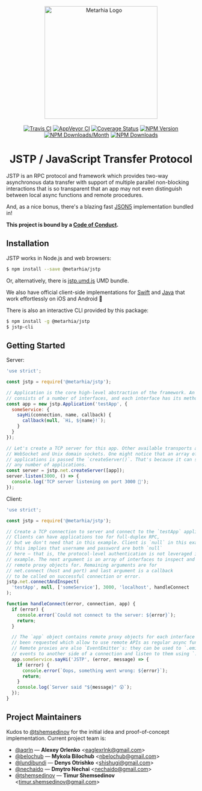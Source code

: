 <!-- lint ignore -->
<div align="center">
  <a href="https://github.com/metarhia/jstp"><img
    src="https://cdn.rawgit.com/metarhia/Metarhia/master/Logos/metarhia-logo.svg"
    alt="Metarhia Logo"
    width="300"
  /></a>
  <br />
  <br />
  <a href="https://travis-ci.org/metarhia/jstp"><img
    src="https://travis-ci.org/metarhia/jstp.svg?branch=master"
    alt="Travis CI"
  /></a>
  <a href="https://ci.appveyor.com/project/metarhia/jstp"><img
    src="https://ci.appveyor.com/api/projects/status/rev863t5a909ltuq/branch/master?svg=true"
    alt="AppVeyor CI"
  /></a>
  <a href="https://coveralls.io/github/metarhia/jstp?branch=master"><img
    src="https://coveralls.io/repos/github/metarhia/jstp/badge.svg?branch=master"
    alt="Coverage Status"
  /></a>
  <a href="https://badge.fury.io/js/%40metarhia%2Fjstp"><img
    src="https://badge.fury.io/js/%40metarhia%2Fjstp.svg"
    alt="NPM Version"
  /></a>
  <a href="https://www.npmjs.com/package/@metarhia/jstp"><img
    src="https://img.shields.io/npm/dm/@metarhia/jstp.svg"
    alt="NPM Downloads/Month"
  /></a>
  <a href="https://www.npmjs.com/package/@metarhia/jstp"><img
    src="https://img.shields.io/npm/dt/@metarhia/jstp.svg"
    alt="NPM Downloads"
  /></a>
  <h1>JSTP / JavaScript Transfer Protocol</h1>
</div>

JSTP is an RPC protocol and framework which provides two-way asynchronous data
transfer with support of multiple parallel non-blocking interactions that is so
transparent that an app may not even distinguish between local async functions
and remote procedures.

And, as a nice bonus, there's a blazing fast [JSON5](https://github.com/json5)
implementation bundled in!

**This project is bound by a [Code of Conduct](CODE_OF_CONDUCT.md).**

## Installation

JSTP works in Node.js and web browsers:

```sh
$ npm install --save @metarhia/jstp
```

Or, alternatively, there is
[jstp.umd.js](https://unpkg.com/@metarhia/jstp@latest/dist/jstp.umd.js)
UMD bundle.

We also have official client-side implementations for
[Swift](https://github.com/metarhia/jstp-swift) and
[Java](https://github.com/metarhia/jstp-java)
that work effortlessly on iOS and Android 🎉

There is also an interactive CLI provided by this package:

```sh
$ npm install -g @metarhia/jstp
$ jstp-cli
```

## Getting Started

Server:

```js
'use strict';

const jstp = require('@metarhia/jstp');

// Application is the core high-level abstraction of the framework. An app
// consists of a number of interfaces, and each interface has its methods.
const app = new jstp.Application('testApp', {
  someService: {
    sayHi(connection, name, callback) {
      callback(null, `Hi, ${name}!`);
    }
  }
});

// Let's create a TCP server for this app. Other available transports are
// WebSocket and Unix domain sockets. One might notice that an array of
// applications is passed the `createServer()`. That's because it can serve
// any number of applications.
const server = jstp.net.createServer([app]);
server.listen(3000, () => {
  console.log('TCP server listening on port 3000 🚀');
});
```

Client:

```js
'use strict';

const jstp = require('@metarhia/jstp');

// Create a TCP connection to server and connect to the `testApp` application.
// Clients can have applications too for full-duplex RPC,
// but we don't need that in this example. Client is `null` in this example,
// this implies that username and password are both `null`
// here — that is, the protocol-level authentication is not leveraged in this
// example. The next argument is an array of interfaces to inspect and build
// remote proxy objects for. Remaining arguments are for
// net.connect (host and port) and last argument is a callback
// to be called on successful connection or error.
jstp.net.connectAndInspect(
  'testApp', null, ['someService'], 3000, 'localhost', handleConnect
);

function handleConnect(error, connection, app) {
  if (error) {
    console.error(`Could not connect to the server: ${error}`);
    return;
  }

  // The `app` object contains remote proxy objects for each interface that has
  // been requested which allow to use remote APIs as regular async functions.
  // Remote proxies are also `EventEmitter`s: they can be used to `.emit()`
  // events to another side of a connection and listen to them using `.on()`.
  app.someService.sayHi('JSTP', (error, message) => {
    if (error) {
      console.error(`Oops, something went wrong: ${error}`);
      return;
    }
    console.log(`Server said "${message}" 😲`);
  });
}
```

## Project Maintainers

Kudos to [@tshemsedinov](https://github.com/tshemsedinov) for the initial idea
and proof-of-concept implementation. Current project team is:

* [@aqrln](https://github.com/aqrln) &mdash;
  **Alexey Orlenko** &lt;eaglexrlnk@gmail.com&gt;
* [@belochub](https://github.com/belochub) &mdash;
  **Mykola Bilochub** &lt;nbelochub@gmail.com&gt;
* [@lundibundi](https://github.com/lundibundi) &mdash;
  **Denys Otrishko** &lt;shishugi@gmail.com&gt;
* [@nechaido](https://github.com/nechaido) &mdash;
  **Dmytro Nechai** &lt;nechaido@gmail.com&gt;
* [@tshemsedinov](https://github.com/tshemsedinov) &mdash;
  **Timur Shemsedinov** &lt;timur.shemsedinov@gmail.com&gt;
